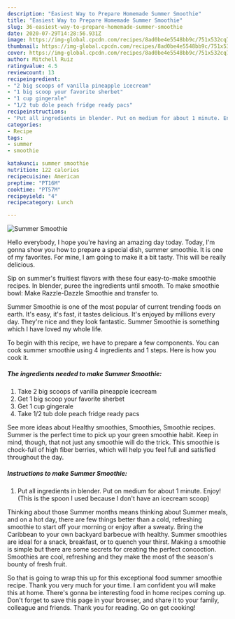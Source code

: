 ```yaml
---
description: "Easiest Way to Prepare Homemade Summer Smoothie"
title: "Easiest Way to Prepare Homemade Summer Smoothie"
slug: 36-easiest-way-to-prepare-homemade-summer-smoothie
date: 2020-07-29T14:28:56.931Z
image: https://img-global.cpcdn.com/recipes/8ad0be4e5548bb9c/751x532cq70/summer-smoothie-recipe-main-photo.jpg
thumbnail: https://img-global.cpcdn.com/recipes/8ad0be4e5548bb9c/751x532cq70/summer-smoothie-recipe-main-photo.jpg
cover: https://img-global.cpcdn.com/recipes/8ad0be4e5548bb9c/751x532cq70/summer-smoothie-recipe-main-photo.jpg
author: Mitchell Ruiz
ratingvalue: 4.5
reviewcount: 13
recipeingredient:
- "2 big scoops of vanilla pineapple icecream"
- "1 big scoop your favorite sherbet"
- "1 cup gingerale"
- "1/2 tub dole peach fridge ready pacs"
recipeinstructions:
- "Put all ingredients in blender. Put on medium for about 1 minute. Enjoy! (This is the spoon I used because I don&#39;t have an icecream scoop)"
categories:
- Recipe
tags:
- summer
- smoothie

katakunci: summer smoothie 
nutrition: 122 calories
recipecuisine: American
preptime: "PT16M"
cooktime: "PT57M"
recipeyield: "4"
recipecategory: Lunch

---
```



![Summer Smoothie](https://img-global.cpcdn.com/recipes/8ad0be4e5548bb9c/751x532cq70/summer-smoothie-recipe-main-photo.jpg)

Hello everybody, I hope you're having an amazing day today. Today, I'm gonna show you how to prepare a special dish, summer smoothie. It is one of my favorites. For mine, I am going to make it a bit tasty. This will be really delicious.

Sip on summer&#39;s fruitiest flavors with these four easy-to-make smoothie recipes. In blender, puree the ingredients until smooth. To make smoothie bowl: Make Razzle-Dazzle Smoothie and transfer to.

Summer Smoothie is one of the most popular of current trending foods on earth. It's easy, it's fast, it tastes delicious. It's enjoyed by millions every day. They're nice and they look fantastic. Summer Smoothie is something which I have loved my whole life.


To begin with this recipe, we have to prepare a few components. You can cook summer smoothie using 4 ingredients and 1 steps. Here is how you cook it.

##### The ingredients needed to make Summer Smoothie:

1. Take 2 big scoops of vanilla pineapple icecream
1. Get 1 big scoop your favorite sherbet
1. Get 1 cup gingerale
1. Take 1/2 tub dole peach fridge ready pacs


See more ideas about Healthy smoothies, Smoothies, Smoothie recipes. Summer is the perfect time to pick up your green smoothie habit. Keep in mind, though, that not just any smoothie will do the trick. This smoothie is chock-full of high fiber berries, which will help you feel full and satisfied throughout the day. 

##### Instructions to make Summer Smoothie:

1. Put all ingredients in blender. Put on medium for about 1 minute. Enjoy! (This is the spoon I used because I don&#39;t have an icecream scoop)


Thinking about those Summer months means thinking about Summer meals, and on a hot day, there are few things better than a cold, refreshing smoothie to start off your morning or enjoy after a sweaty. Bring the Caribbean to your own backyard barbecue with healthy. Summer smoothies are ideal for a snack, breakfast, or to quench your thirst. Making a smoothie is simple but there are some secrets for creating the perfect concoction. Smoothies are cool, refreshing and they make the most of the season&#39;s bounty of fresh fruit. 

So that is going to wrap this up for this exceptional food summer smoothie recipe. Thank you very much for your time. I am confident you will make this at home. There's gonna be interesting food in home recipes coming up. Don't forget to save this page in your browser, and share it to your family, colleague and friends. Thank you for reading. Go on get cooking!
